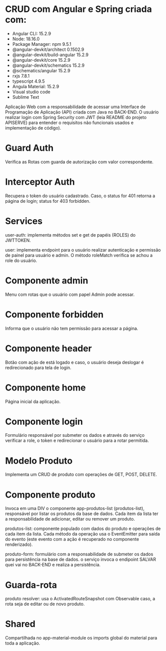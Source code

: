 # CRUD com Angular e Spring criada com:

- Angular CLI: 15.2.9
- Node: 18.16.0
- Package Manager: npm 9.5.1
- @angular-devkit/architect       0.1502.9
- @angular-devkit/build-angular   15.2.9
- @angular-devkit/core            15.2.9
- @angular-devkit/schematics      15.2.9
- @schematics/angular             15.2.9
- rxjs                            7.8.1
- typescript                      4.9.5
- Angula Material: 15.2.9 
- Visual studio code
- Sublime Text

Aplicação Web com a responsabilidade de acessar uma Interface de Programação de Aplicação (API) criada com Java no BACK-END. O  usuário realizar login com Spring Security com JWT (leia README do projeto APISERVE) para entender o requisitos não funcionais usados e implementação de código).

# Guard Auth 

Verifica as Rotas com guarda de autorização com valor correspondente.

# Interceptor Auth

Recupera o token do usuário cadastrado. Caso, o status for 401 retorna a página de login; status for 403 forbidden.

# Services

user-auth: implementa métodos set e get de papéis (ROLES) do JWTTOKEN.

user: implementa endpoint para o usuário realizar autenticação e permissão de painel para usuário e admin. O método roleMatch verifica se achou a role do usuário.

# Componente admin

Menu com rotas que o usuário com papel Admin pode acessar.

# Componente forbidden

Informa que o usuário não tem permissão para acessar a página.

# Componente header 

Botão com ação de está logado e caso, o usuário deseja deslogar é redirecionado para tela de login.

# Componente home

Página inicial da aplicação.

# Componente login

Formulário responsável por submeter os dados e através do serviço verificar a role, o token e redirecionar o usuário para a rotar permitida. 

# Modelo Produto

Implementa um CRUD de produto com operações de GET, POST, DELETE.

# Componente produto

Invoca em uma DIV o componente app-produtos-list (produtos-list), responsável por listar os produtos da base de dados. Cada item da lista ter a responsabilidade de adicionar, editar ou remover um produto.

produtos-list: componente populado com dados do produto e operações de cada item da lista. Cada método da operação usa o EventEmitter para saída do evento (este evento com a ação é recuperado no componente renderizado). 

produto-form: formulário com a responsabilidade de submeter os dados para persistência na base de dados. o serviço invoca o endipoint SALVAR quei vai no BACK-END e realiza a persistência.

# Guarda-rota

produto resolver: usa o ActivatedRouteSnapshot com Observable caso, a rota seja de editar ou de novo produto. 

# Shared

Compartilhada no app-material-module os imports global do material para toda a aplicação. 
